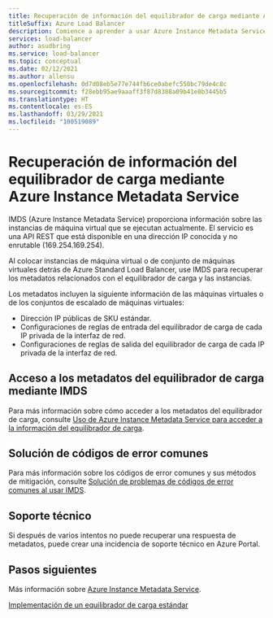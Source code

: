 ```yaml
---
title: Recuperación de información del equilibrador de carga mediante Azure Instance Metadata Service
titleSuffix: Azure Load Balancer
description: Comience a aprender a usar Azure Instance Metadata Service para recuperar información del equilibrador de carga.
services: load-balancer
author: asudbring
ms.service: load-balancer
ms.topic: conceptual
ms.date: 02/12/2021
ms.author: allensu
ms.openlocfilehash: 0d7d08eb5e77e744fb6ce0abefc550bc79de4c8c
ms.sourcegitcommit: f28ebb95ae9aaaff3f87d8388a09b41e0b3445b5
ms.translationtype: HT
ms.contentlocale: es-ES
ms.lasthandoff: 03/29/2021
ms.locfileid: "100519089"
---
```

# <a name="retrieve-load-balancer-information-by-using-the-azure-instance-metadata-service"></a>Recuperación de información del equilibrador de carga mediante Azure Instance Metadata Service

IMDS (Azure Instance Metadata Service) proporciona información sobre las instancias de máquina virtual que se ejecutan actualmente. El servicio es una API REST que está disponible en una dirección IP conocida y no enrutable (169.254.169.254). 

Al colocar instancias de máquina virtual o de conjunto de máquinas virtuales detrás de Azure Standard Load Balancer, use IMDS para recuperar los metadatos relacionados con el equilibrador de carga y las instancias.

Los metadatos incluyen la siguiente información de las máquinas virtuales o de los conjuntos de escalado de máquinas virtuales:

* Dirección IP públicas de SKU estándar.
* Configuraciones de reglas de entrada del equilibrador de carga de cada IP privada de la interfaz de red.
* Configuraciones de reglas de salida del equilibrador de carga de cada IP privada de la interfaz de red.

## <a name="access-the-load-balancer-metadata-using-the-imds"></a>Acceso a los metadatos del equilibrador de carga mediante IMDS

Para más información sobre cómo acceder a los metadatos del equilibrador de carga, consulte [Uso de Azure Instance Metadata Service para acceder a la información del equilibrador de carga](howto-load-balancer-imds.md).

## <a name="troubleshoot-common-error-codes"></a>Solución de códigos de error comunes

Para más información sobre los códigos de error comunes y sus métodos de mitigación, consulte [Solución de problemas de códigos de error comunes al usar IMDS](troubleshoot-load-balancer-imds.md). 

## <a name="support"></a>Soporte técnico

Si después de varios intentos no puede recuperar una respuesta de metadatos, puede crear una incidencia de soporte técnico en Azure Portal.

## <a name="next-steps"></a>Pasos siguientes
Más información sobre [Azure Instance Metadata Service](../virtual-machines/windows/instance-metadata-service.md).

[Implementación de un equilibrador de carga estándar](quickstart-load-balancer-standard-public-portal.md)

